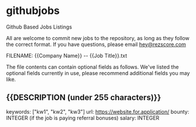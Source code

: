 # githubjobs
Github Based Jobs Listings

All are welcome to commit new jobs to the repository, as long as they follow the correct format.  If you have questions, please email hey@rezscore.com

FILENAME:
{{Company Name}} -- {{Job Title}}.txt

The file contents can contain optional fields as follows.  We've listed the optional fields currently in use, please recommend additional fields you may like.

{{DESCRIPTION (under 255 characters)}}
------
keywords: ["kw1", "kw2", "kw3"]
url: https://website.for.application/
bounty: INTEGER (if the job is paying referral bonuses)
salary: INTEGER 

